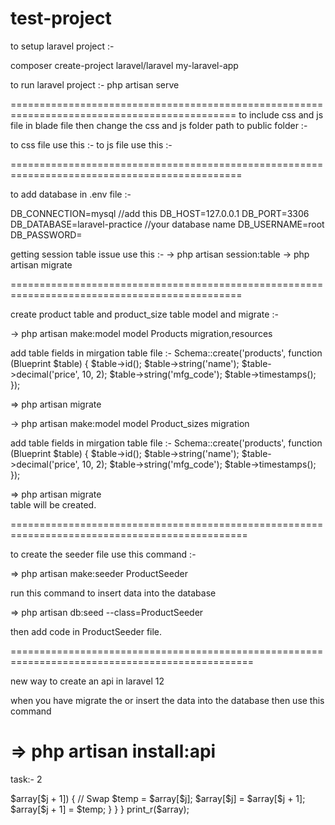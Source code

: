 # test-project

to setup laravel project :-

composer create-project laravel/laravel my-laravel-app

to run laravel project :- php artisan serve

=============================================================================================
to include css and js file in blade file then change the css and js folder path 
to public folder :-

to css file use this :- <link rel="stylesheet" href="{{ asset('css/styles.css') }}">
to js file use this :- <script src="{{ asset('js/script.js') }}"></script>

==============================================================================================

to add database in .env file :-

DB_CONNECTION=mysql //add this
DB_HOST=127.0.0.1
DB_PORT=3306
DB_DATABASE=laravel-practice   //your database name
DB_USERNAME=root
DB_PASSWORD=

getting session table issue use this :-
-> php artisan session:table
-> php artisan migrate

==============================================================================================

create product table and product_size table model and migrate :-

-> php artisan make:model
	model Products
	migration,resources	
	
	
add table fields in mirgation table file :-
        Schema::create('products', function (Blueprint $table) {
            $table->id();
            $table->string('name');
            $table->decimal('price', 10, 2);
            $table->string('mfg_code');
            $table->timestamps();
        });	
	
=> 	php artisan migrate

-> php artisan make:model 
	model Product_sizes
	migration
	
add table fields in mirgation table file :-
        Schema::create('products', function (Blueprint $table) {
            $table->id();
            $table->string('name');
            $table->decimal('price', 10, 2);
            $table->string('mfg_code');
            $table->timestamps();
        });	
		
		
=> php artisan migrate  
table will be created.

===============================================================================================

to create the seeder file use this command :-

=> php artisan make:seeder ProductSeeder 

run this command to insert data into the database

=> php artisan db:seed --class=ProductSeeder

then add code in ProductSeeder file.


================================================================================================

new way to create an api in laravel 12

when you have migrate the or insert the data into the database then use this command

=> php artisan install:api
================================================================================================
task:- 2

<?php

$inputArray = [1, 2, 2, 3, 4, 4, 5, 1, 6];

// Empty array to store unique values
$uniqueArray = [];

foreach ($inputArray as $item) {
    if (!in_array($item, $uniqueArray)) {
        $uniqueArray[] = $item;
    }
}

print_r($uniqueArray);


or


$inputArray = [1, 2, 2, 3, 4, 4, 5, 1, 6];
$uniqueArray = array_keys(array_flip($inputArray));

print_r($uniqueArray);

====================================================
loop se sort

$inputArray = [1, 2, 2, 3, 4, 4, 5, 1, 6];
$uniqueArray = array_keys(array_flip($inputArray));
print_r($uniqueArray);


<?php

$array = [5, 3, 8, 1, 2];
$n = count($array);

// Bubble Sort
for ($i = 0; $i < $n - 1; $i++) {
    for ($j = 0; $j < $n - $i - 1; $j++) {
        if ($array[$j] > $array[$j + 1]) {
            // Swap
            $temp = $array[$j];
            $array[$j] = $array[$j + 1];
            $array[$j + 1] = $temp;
        }
    }
}

print_r($array);
